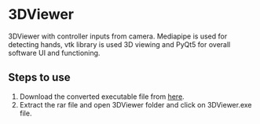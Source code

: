 # 3DViewer
3DViewer with controller inputs from camera. Mediapipe is used for detecting hands, vtk library is used 3D viewing and PyQt5 for overall software UI and functioning.

## Steps to use

1. Download the converted executable file from [here](https://drive.google.com/u/1/uc?export=download&confirm=ia7a&id=1SZ8QgYrEKrDLfRGCcm7m_ehaLe6w9qg6).
2. Extract the rar file and open 3DViewer folder and click on 3DViewer.exe file.


